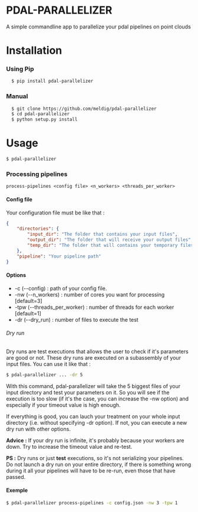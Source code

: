 # PDAL-PARALLELIZER

A simple commandline app to parallelize your pdal pipelines on point clouds

# Installation
### Using Pip
```bash
  $ pip install pdal-parallelizer
```
### Manual
```bash
  $ git clone https://github.com/meldig/pdal-parallelizer
  $ cd pdal-parallelizer
  $ python setup.py install
```
# Usage
```bash
$ pdal-parallelizer
```

### Processing pipelines
`process-pipelines <config file> <n_workers> <threads_per_worker>`

#### Config file

Your configuration file must be like that : 

```json
{
    "directories": {
        "input_dir": "The folder that contains your input files",
        "output_dir": "The folder that will receive your output files",
        "temp_dir": "The folder that will contains your temporary files"
    },
    "pipeline": "Your pipeline path"
}
```

#### Options

- -c (--config) : path of your config file.
- -nw (--n_workers) : number of cores you want for processing [default=3]
- -tpw (--threads_per_worker) : number of threads for each worker [default=1]
- -dr (--dry_run) : number of files to execute the test

###### Dry run

Dry runs are test executions that allows the user to check if it's parameters are good or not.
These dry runs are executed on a subassembly of your input files. You can use it like that :

```bash
$ pdal-parallelizer ... -dr 5
```

With this command, pdal-parallelizer will take the 5 biggest files of your input directory and test your parameters on it.
So you will see if the execution is too slow (if it's the case, you can increase the -nw option) and especially if your
timeout value is high enough.

If everything is good, you can lauch your treatment on your whole input directory (i.e. without specifying -dr option). If not, you can execute a new dry run with other options.

**Advice :** If your dry run is infinite, it's probably because your workers are down. Try to increase the timeout value and re-test.

**PS :** Dry runs or just **test** executions, so it's not serializing your pipelines. Do not launch a dry run on your entire directory, if there is something wrong during it all your pipelines will have to be re-run, even those that have passed. 

#### Exemple

```bash
$ pdal-parallelizer process-pipelines -c config.json -nw 3 -tpw 1
```